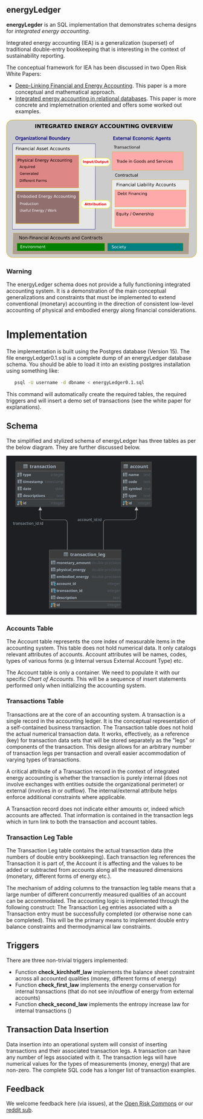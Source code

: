 ## energyLedger

**energyLegder** is an SQL implementation that demonstrates schema designs for *integrated energy accounting*. 

Integrated energy accounting (IEA) is a generalization (superset) of traditional double-entry bookkeeping that is interesting in the context of sustainability reporting. 

The conceptual framework for IEA has been discussed in two Open Risk White Papers:

* [Deep-Linking Financial and Energy Accounting](https://www.openriskmanagement.com/white_paper_deep_linking_financial_and_energy_accounting/). This paper is a more conceptual and mathematical approach.
* [Integrated energy accounting in relational databases](https://www.openriskmanagement.com/white_paper_integrated_energy_accounting_using_relational_databases/). This paper is more concrete and implemetnation oriented and offers some worked out examples.

![Overview](./energyLedger.png)

### Warning

The energyLedger schema does not provide a fully functioning integrated accounting system. It is a demonstration of the main conceptual generalizations and constraints that must be implemented to extend conventional (monetary) accounting in the direction of consistent low-level accounting of physical and embodied energy along financial considerations.

# Implementation 

The implementation is built using the Postgres database (Version 15). The file energyLedger0.1.sql is a complete dump of an energyLedger database schema. You should be able to load it into an existing postgres installation using something like:

```bash
   psql -U username -d dbname < energyLedger0.1.sql
```

This command will automatically create the required tables, the required triggers and will insert a demo set of transactions (see the white paper for explanations).

## Schema

The simplified and stylized schema of energyLedger has three tables as per the below diagram. They are further discussed below.

![Overview](./energyLedger_schema.png)

### Accounts Table

The Account table represents the core index of measurable items in the accounting system. This table does not hold numerical data. It only catalogs relevant attributes of accounts. Account attributes will be names, codes, types of various forms (e.g Internal versus External Account Type) etc. 

The Account table is only a container. We need to populate it with our specific *Chart of Accounts*. This will be a sequence of insert statements performed only when initializing the accounting system.

### Transactions Table

Transactions are at the core of an accounting system. A transaction is a single record in the accounting ledger. It is the conceptual representation of a self-contained business transaction. The Transaction table does not hold the actual numerical transaction data. It works, effectively, as a reference (key) for transaction data sets that will be stored separately as the "legs" or components of the transaction. This design allows for an arbitrary number of transaction legs per transaction and overall easier accommodation of varying types of transactions.

A critical attribute of a Transaction record in the context of integrated energy accounting is whether the transaction is purely internal (does not involve exchanges with entities outside the organizational perimeter) or external (involves in or outflow). The internal/external attribute helps enforce additional constraints where applicable.

A Transaction record does not indicate either amounts or, indeed which accounts are affected. That information is contained in the transaction legs which in turn link to both the transaction and account tables.

### Transaction Leg Table

The Transaction Leg table contains the actual transaction data (the numbers of double entry bookkeeping). Each transaction leg references the Transaction it is part of, the Account it is affecting and the values to be added or subtracted from accounts along all the measured dimensions (monetary, different forms of energy etc.). 

The mechanism of adding columns to the transaction leg table means that a large number of different concurrently measured qualities of an account can be accommodated. The accounting logic is implemented through the following construct: The Transaction Leg entries associated with a Transaction entry must be successfully completed (or otherwise none can be completed). This will be the primary means to implement double entry balance constraints and thermodynamical law constraints.

## Triggers

There are three non-trivial triggers implemented:

* Function **check_kirchhoff_law** implements the balance sheet constraint across all accounted qualities (money, different forms of energy)
* Function **check_first_law** implements the energy conservation for internal transactions (that do not see in/outflow of energy from external accounts)
* Function **check_second_law** implements the entropy increase law for internal transactions ()

## Transaction Data Insertion

Data insertion into an operational system will consist of inserting transactions and their associated transaction legs. A transaction can have any number of legs associated with it. The transaction legs will have numerical values for the types of measurements (money, energy) that are non-zero. The complete SQL code has a longer list of transaction examples. 


## Feedback

We welcome feedback here (via issues), at the [Open Risk Commons](https://www.openriskcommons.org/c/equinox/energyledger/33) or our [reddit sub](https://www.reddit.com/r/open_risk/).